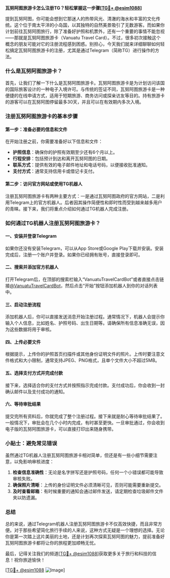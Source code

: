**瓦努阿图旅游卡怎么注册TG？轻松掌握这一步骤[[TG💪+ @esim1088](https://t.me/s/esim1088)]**

提到瓦努阿图，你可能会想到它那迷人的热带风光、清澈的海水和丰富的文化传统。这个位于南太平洋的小岛国，以其独特的自然美景吸引了无数游客。而如果你计划前往瓦努阿图旅行，除了准备好护照和机票外，还有一个重要的事情不能忽视——那就是瓦努阿图旅游卡（Vanuatu Travel Card）。不过，很多初次接触这个概念的朋友可能对它的注册流程感到困惑。别担心，今天我们就来详细聊聊如何轻松搞定瓦努阿图旅游卡的注册，尤其是通过Telegram（简称TG）进行操作的方法。

### 什么是瓦努阿图旅游卡？

首先，让我们了解一下什么是瓦努阿图旅游卡。瓦努阿图旅游卡是为计划访问该国的国际旅客设计的一种电子入境许可。与传统的签证不同，瓦努阿图旅游卡是一种便捷的在线申请方式，适用于短期旅游、商务访问或探亲访友等目的。持有旅游卡的游客可以在瓦努阿图停留最多30天，并且可以在有效期内多次入境。

### 注册瓦努阿图旅游卡的基本步骤

#### 第一步：准备必要的信息和文件

在开始注册之前，你需要准备好以下信息和文件：

- **护照信息**：确保你的护照有效期至少还有6个月以上。
- **行程安排**：包括预计到达和离开瓦努阿图的日期。
- **联系方式**：提供有效的电子邮件地址和电话号码，以便接收批准通知。
- **支付方式**：通常支持信用卡或借记卡支付。

#### 第二步：访问官方网站或使用TG机器人

注册瓦努阿图旅游卡有两种主要方式：一是通过瓦努阿图政府的官方网站，二是利用Telegram上的官方机器人。后者因其操作简便性和即时性而受到越来越多用户的青睐。接下来，我们将重点介绍如何通过TG机器人完成注册。

### 如何通过TG机器人注册瓦努阿图旅游卡？

#### 一、安装并登录Telegram

如果你还没有安装Telegram，可以从App Store或Google Play下载并安装。安装完成后，注册一个账户并登录。如果你已经拥有账号，直接登录即可。

#### 二、搜索并添加官方机器人

打开Telegram后，在顶部的搜索栏输入“VanuatuTravelCardBot”或者直接点击链接[@VanuatuTravelCardBot](https://t.me/VanuatuTravelCardBot)，然后点击“开始”按钮添加机器人到你的对话列表中。

#### 三、启动注册流程

添加机器人后，你可以直接发送消息开始注册过程。通常情况下，机器人会提示你输入个人信息，比如姓名、护照号码、出生日期等。请确保所有信息准确无误，因为这些数据将用于审核。

#### 四、上传必要文件

根据提示，上传你的护照首页扫描件或其他身份证明文件的照片。上传时要注意文件格式和大小限制，通常支持JPEG、PNG格式，且单个文件大小不超过5MB。

#### 五、选择支付方式并完成付款

接下来，选择适合你的支付方式并按照指示完成付款。支付成功后，你会收到一封确认邮件以及支付成功的通知。

#### 六、等待审批结果

提交完所有资料后，你就完成了整个注册过程。接下来就是耐心等待审批结果了。一般情况下，审批会在几个小时内完成，有时甚至更快。一旦审批通过，你会收到电子版的瓦努阿图旅游卡，可以直接打印出来随身携带。

### 小贴士：避免常见错误

虽然通过TG机器人注册瓦努阿图旅游卡相对简单，但还是有一些小细节需要注意，以免影响审核进度：

1. **检查信息准确性**：无论是名字拼写还是护照号码，任何一个小错误都可能导致审核失败。
2. **确保照片清晰**：上传的身份证明文件必须清晰可见，否则可能需要重新提交。
3. **及时查看邮箱**：有时候重要的通知会通过邮件发送，请定期检查垃圾邮件文件夹以防遗漏。

### 总结

总的来说，通过Telegram机器人注册瓦努阿图旅游卡不仅高效快捷，而且非常方便。对于那些希望简化旅行手续的人来说，这种方式无疑是一个理想的选择。无论你是第一次踏上这片美丽的土地，还是计划再次探索瓦努阿图的魅力，提前准备好瓦努阿图旅游卡都将让你的旅程更加顺畅无忧。

最后，记得关注我们的频道[[TG💪+ @esim1088](https://t.me/s/esim1088)]获取更多关于旅行和科技的信息！祝你旅途愉快！

[[TG💪+ @esim1088](https://t.me/s/esim1088) ![Image](https://i.postimg.cc/4NQfJmqS/Snipaste-2025-05-13-00-14-12.png)]